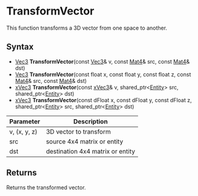 # TransformVector

This function transforms a 3D vector from one space to another.

## Syntax

- [Vec3](Vec3.md) **TransformVector**(const [Vec3](Vec3.md)& v, const [Mat4](Mat4.md)& src, const [Mat4](Mat4.md)& dst)
- [Vec3](Vec3.md) **TransformVector**(const float x, const float y, const float z, const [Mat4](Mat4.md)& src, const [Mat4](Mat4.md)& dst)
- [xVec3](xVec3.md) **TransformVector**(const [xVec3](xVec3.md)& v, shared_ptr<[Entity](Entity.md)\> src, shared_ptr<[Entity](Entity.md)\> dst)
- [xVec3](xVec3.md) **TransformVector**(const dFloat x, const dFloat y, const dFloat z, shared_ptr<[Entity](Entity.md)\> src, shared_ptr<[Entity](Entity.md)\> dst)

Parameter | Description
---|---
v, (x, y, z) | 3D vector to transform
src | source 4x4 matrix or entity
dst | destination 4x4 matrix or entity

## Returns

Returns the transformed vector.
